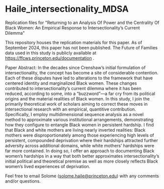 # Haile_intersectionality_MDSA
Replication files for "Returning to an Analysis Of Power and the Centrality Of Black Women: An Empirical Response to Intersectionality’s Current Dilemma"

This repository houses the replication materials for this paper. As of September 2024, this paper has not been published. The Future of Families data used in this study is publicly available at https://ffcws.princeton.edu/documentation . 

Paper Abstract: In the decades since Crenshaw’s initial formulation of intersectionality, the concept has become a site of considerable contention. Each of these disputes have led to alterations to the framework that have centered identity and marginalized Black women. These changes contributed to intersectionality’s current dilemma where it has been reduced, according to some, into a “buzzword”—a far cry from its political origins and the material realities of Black women. In this study, I join the primarily theoretical work of scholars aiming to correct these moves in intersectional research with an empirical, quantitive contribution. Specifically, I employ multidimensional sequence analysis as a novel method to approximate various institutional arrangements, demonstrating how they configure to entangle Black women in persistent hardship. I find that Black and white mothers are living nearly inverted realities: Black mothers were disproportionately among those experiencing high levels of persistent, compounded deprivation where their hardships attracted further adversity across additional domains, while white mothers’ hardships were far more contained. In doing so, I offer an approach to documenting Black women’s hardships in a way that both better approximates intersectionality’s initial political and theoretical premise as well as more closely reflects Black women’s lived experiences of deprivation.

Feel free to email Solome (solome.haile@princeton.edu) with any comments and/or questions.
